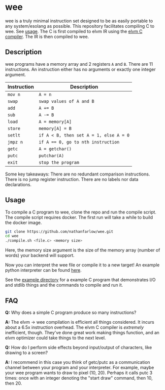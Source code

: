 # wee

wee is a truly minimal instruction set designed to be as easily portable to any system/esolang as possible. This repository facilitates compiling C to wee. See [usage](#usage). The C is first compiled to elvm IR using the [elvm C compiler](https://github.com/shinh/elvm). The IR is then compiled to wee.

## Description
wee programs have a memory array and 2 registers `A` and `B`. There are 11 instructions. An instruction either has no arguments or exactly one integer argument.

| Instruction | Description |
| ----------- | ----------- |
| `mov n` | `A = n` |
| `swap` | `swap values of A and B` |
| `add` | `A += B` |
| `sub` | `A -= B` |
| `load` | `A = memory[A]` |
| `store` | `memory[A] = B` |
| `setlt` | `if A < B, then set A = 1, else A = 0` |
| `jmpz n` | `if A == 0, go to nth instruction` |
| `getc` | `A = getchar()` |
| `putc` | `putchar(A)` |
| `exit` | `stop the program` |

Some key takeaways: There are no redundant comparison instructions. There is no jump register instruction. There are no labels nor data declarations. 

## Usage
To compile a C program to wee, clone the repo and run the compile script. The compile script requires docker. The first run will take a while to build the docker image.
```bash
git clone https://github.com/nathanfarlow/wee.git
cd wee
./compile.sh <file.c> <memory size>
```
Here, the memory size argument is the size of the memory array (number of words) your backend will support.

Now you can interpret the wee file or compile it to a new target! An example python interpreter can be found [here](https://github.com/nathanfarlow/wee/tree/main/interpreter.py).

See the [example directory](https://github.com/nathanfarlow/wee/tree/main/example) for a example C program that demonstrates I/O and stdlib things and the commands to compile and run it.

## FAQ
**Q:** Why does a simple C program produce so many instructions?

**A:** The elvm -> wee compilation is efficient all things considered. It incurs about a 6.5x instruction overhead. The elvm C compiler is _extremely_ inefficient, though. They've done great work making things function, and an elvm optimizer could take things to the next level.

**Q:** How do I perform side effects beyond input/output of characters, like drawing to a screen?

**A:** I recommend in this case you think of getc/putc as a communication channel between your program and your interpreter. For example, maybe your wee program wants to draw to pixel (10, 20). Perhaps it calls putc 3 times: once with an integer denoting the "start draw" command, then 10, then 20.
